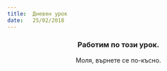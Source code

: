 ```yaml
---
title:  Дневен урок
date:   25/02/2018
---
```


### <center>Работим по този урок.</center>
<center>Моля, върнете се по-късно.</center>